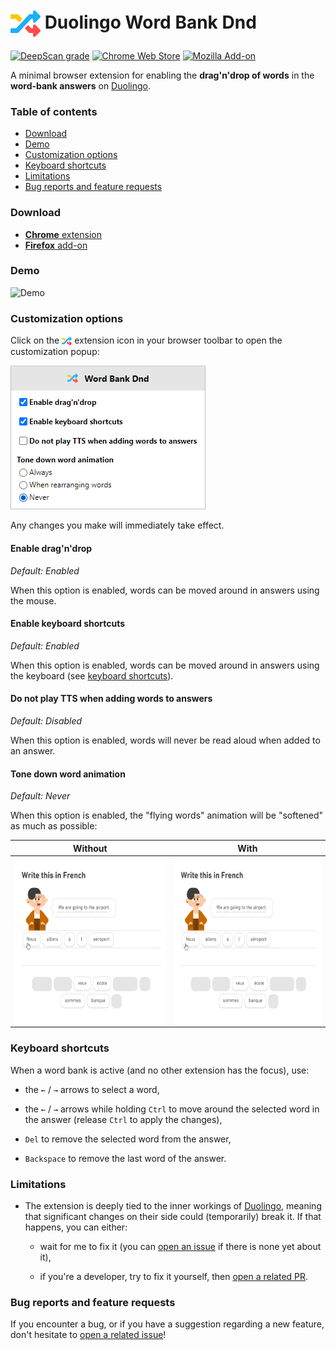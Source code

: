 <h1>
  <img align="center" width="48" height="48" src="https://raw.githubusercontent.com/blmage/duolingo-word-bank-dnd/master/dist/common/icons/icon_48.png" />
  Duolingo Word Bank Dnd
</h1>

[![DeepScan grade](https://deepscan.io/api/teams/9459/projects/12778/branches/202380/badge/grade.svg)](https://deepscan.io/dashboard#view=project&tid=9459&pid=12778&bid=202380)
[![Chrome Web Store](https://img.shields.io/chrome-web-store/v/dfpfeeojcakkdfiglfcccdlhdfejcmkg)](https://chrome.google.com/webstore/detail/duolingo-word-bank-dnd/dfpfeeojcakkdfiglfcccdlhdfejcmkg)
[![Mozilla Add-on](https://img.shields.io/amo/v/duolingo-word-bank-dnd)](https://addons.mozilla.org/fr/firefox/addon/duolingo-word-bank-dnd/)

A minimal browser extension for enabling the **drag'n'drop of words** in the **word-bank answers** on
[Duolingo](https://www.duolingo.com).

### Table of contents

* [Download](#download)
* [Demo](#demo)
* [Customization options](#customization-options)
* [Keyboard shortcuts](#keyboard-shortcuts)
* [Limitations](#limitations)
* [Bug reports and feature requests](#bug-reports-and-feature-requests)

### Download

* [**Chrome** extension](https://chrome.google.com/webstore/detail/duolingo-word-bank-dnd/dfpfeeojcakkdfiglfcccdlhdfejcmkg)
* [**Firefox** add-on](https://addons.mozilla.org/fr/firefox/addon/duolingo-word-bank-dnd/)

### Demo

<img src="https://i.imgur.com/7HzpWat.gif" alt="Demo" width="600" />

### Customization options

Click on the 
<img align="center" width="16" height="16" src="https://raw.githubusercontent.com/blmage/duolingo-word-bank-dnd/master/dist/icons/icon_48.png" /> 
extension icon in your browser toolbar to open the customization popup:

<img width="312" height="230" src="https://raw.githubusercontent.com/blmage/duolingo-word-bank-dnd/assets_v2/screenshots/popup.png" />

Any changes you make will immediately take effect.

#### Enable drag'n'drop

*Default: Enabled*

When this option is enabled, words can be moved around in answers using the mouse.

#### Enable keyboard shortcuts

*Default: Enabled*

When this option is enabled, words can be moved around in answers using the keyboard 
(see [keyboard shortcuts](#keyboard-shortcuts)).

#### Do not play TTS when adding words to answers

*Default: Disabled*

When this option is enabled, words will never be read aloud when added to an answer.

#### Tone down word animation

*Default: Never*

When this option is enabled, the "flying words" animation will be "softened" as much as possible:

| Without       | With          |
| ------------- | ------------- |
| <img align="center" width="300" height="268" src="https://raw.githubusercontent.com/blmage/duolingo-word-bank-dnd/assets_v2/demos/option_dnd_flying_words.gif" /> | <img align="center" width="300" height="268" src="https://raw.githubusercontent.com/blmage/duolingo-word-bank-dnd/assets_v2/demos/option_dnd_no_flying_words.gif" /> |


### Keyboard shortcuts

When a word bank is active (and no other extension has the focus), use:

- the `←` / `→` arrows to select a word,

- the `←` / `→` arrows while holding `Ctrl` to move around the selected word in the answer
  (release `Ctrl` to apply the changes),

- `Del` to remove the selected word from the answer,

- `Backspace` to remove the last word of the answer.
  

### Limitations

* The extension is deeply tied to the inner workings of [Duolingo](https://www.duolingo.com), meaning that 
  significant changes on their side could (temporarily) break it. If that happens, you can either:
  
    * wait for me to fix it (you can
      [open an issue](https://github.com/blmage/duolingo-word-bank-dnd/issues/new) if there is none yet about it),
      
    * if you're a developer, try to fix it yourself, then
      [open a related PR](https://github.com/blmage/duolingo-word-bank-dnd/compare).

### Bug reports and feature requests

If you encounter a bug, or if you have a suggestion regarding a new feature, don't hesitate to
[open a related issue](https://github.com/blmage/duolingo-word-bank-dnd/issues/new)!
